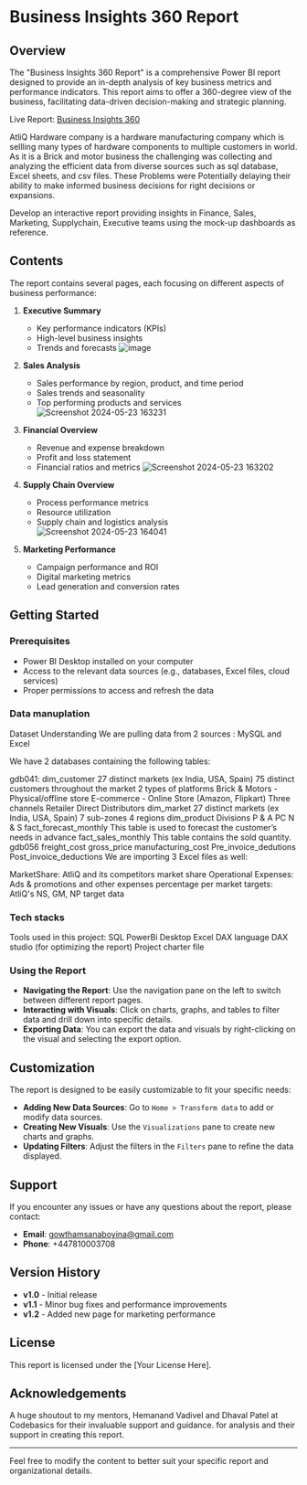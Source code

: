 
# Business Insights 360 Report

## Overview

The "Business Insights 360 Report" is a comprehensive Power BI report designed to provide an in-depth analysis of key business metrics and performance indicators. This report aims to offer a 360-degree view of the business, facilitating data-driven decision-making and strategic planning.

Live Report: [Business Insights 360](https://app.powerbi.com/links/9lMnN7XlPp?ctid=c6e549b3-5f45-4032-aae9-d4244dc5b2c4&pbi_source=linkShare)

AtliQ Hardware company is a hardware manufacturing company which is sellling many types of hardware components to multiple customers in world. As it is a Brick and motor business the challenging was collecting and analyzing the efficient data from diverse sources such as sql database, Excel sheets, and csv files. These Problems were Potentially delaying their ability to make informed business decisions for right decisions  or expansions.

Develop an interactive report providing insights in Finance, Sales, Marketing, Supplychain, Executive teams using the mock-up dashboards as reference.

## Contents

The report contains several pages, each focusing on different aspects of business performance:

1. **Executive Summary**
   - Key performance indicators (KPIs)
   - High-level business insights
   - Trends and forecasts
    ![image](https://github.com/gowtham949/Business-Insights-360/assets/76685953/e5b4588c-0d97-4b92-923d-ba0c8011a41d)


2. **Sales Analysis**
   - Sales performance by region, product, and time period
   - Sales trends and seasonality
   - Top performing products and services
    ![Screenshot 2024-05-23 163231](https://github.com/gowtham949/Business-Insights-360/assets/76685953/5b3307e7-a887-4967-add1-7315dcfa680e)

3. **Financial Overview**
   - Revenue and expense breakdown
   - Profit and loss statement
   - Financial ratios and metrics
    ![Screenshot 2024-05-23 163202](https://github.com/gowtham949/Business-Insights-360/assets/76685953/4a694bd2-85c8-4ba7-80be-ef911cbe7517)
 
4. **Supply Chain Overview**
   - Process performance metrics
   - Resource utilization
   - Supply chain and logistics analysis
    ![Screenshot 2024-05-23 164041](https://github.com/gowtham949/Business-Insights-360/assets/76685953/de443327-2d05-4608-bb1d-f1e8f72a24df)

5. **Marketing Performance**
   - Campaign performance and ROI
   - Digital marketing metrics
   - Lead generation and conversion rates

## Getting Started

### Prerequisites

- Power BI Desktop installed on your computer
- Access to the relevant data sources (e.g., databases, Excel files, cloud services)
- Proper permissions to access and refresh the data

### Data manuplation
Dataset Understanding
We are pulling data from 2 sources : MySQL and Excel

We have 2 databases containing the following tables:

gdb041:
dim_customer
27 distinct markets (ex India, USA, Spain)
75 distinct customers throughout the market
2 types of platforms
Brick & Motors - Physical/offline store
E-commerce - Online Store (Amazon, Flipkart)
Three channels
Retailer
Direct
Distributors
dim_market
27 distinct markets (ex India, USA, Spain)
7 sub-zones
4 regions
dim_product
Divisions
P & A
PC
N & S
fact_forecast_monthly
This table is used to forecast the customer’s needs in advance
fact_sales_monthly
This table contains the sold quantity.
gdb056
freight_cost
gross_price
manufacturing_cost
Pre_invoice_dedutions
Post_invoice_deductions
We are importing 3 Excel files as well:

MarketShare: AtliQ and its competitors market share
Operational Expenses: Ads & promotions and other expenses percentage per market
targets: AtliQ's NS, GM, NP target data

### Tech stacks
Tools used in this project:
SQL
PowerBi Desktop
Excel
DAX language
DAX studio (for optimizing the report)
Project charter file

### Using the Report

- **Navigating the Report**: Use the navigation pane on the left to switch between different report pages.
- **Interacting with Visuals**: Click on charts, graphs, and tables to filter data and drill down into specific details.
- **Exporting Data**: You can export the data and visuals by right-clicking on the visual and selecting the export option.

## Customization

The report is designed to be easily customizable to fit your specific needs:

- **Adding New Data Sources**: Go to `Home > Transform data` to add or modify data sources.
- **Creating New Visuals**: Use the `Visualizations` pane to create new charts and graphs.
- **Updating Filters**: Adjust the filters in the `Filters` pane to refine the data displayed.

## Support

If you encounter any issues or have any questions about the report, please contact:

- **Email**: gowthamsanaboyina@gmail.com
- **Phone**: +447810003708

## Version History

- **v1.0** - Initial release
- **v1.1** - Minor bug fixes and performance improvements
- **v1.2** - Added new page for marketing performance

## License

This report is licensed under the [Your License Here].

## Acknowledgements

A huge shoutout to my mentors, Hemanand Vadivel and Dhaval Patel at Codebasics for their invaluable support and guidance.
for analysis and their support in creating this report.

---

Feel free to modify the content to better suit your specific report and organizational details.
